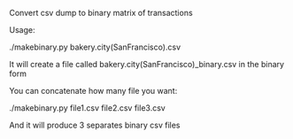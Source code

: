 Convert csv dump to binary matrix of transactions


Usage:

./makebinary.py bakery.city\(SanFrancisco\).csv 

It will create a file called  bakery.city(SanFrancisco)_binary.csv in the binary form


You can concatenate how many file you want:

./makebinary.py file1.csv file2.csv file3.csv

And it will produce 3 separates binary csv files

